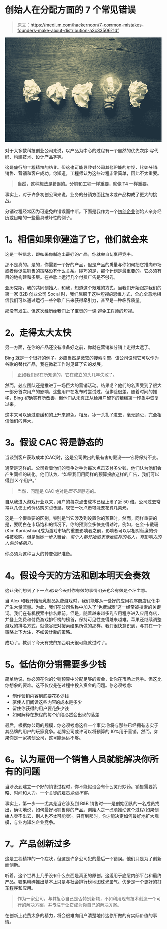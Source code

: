 # 创始人在分配方面的 7 个常见错误

> 原文：<https://medium.com/hackernoon/7-common-mistakes-founders-make-about-distribution-a3c3350621df>

![](img/63b5d17eeb8c3dc8c26443ea7f84c853.png)

对于大多数科技创业公司来说，以产品为中心的过程有一个自然的优先次序:写代码、构建技术、设计产品等等。

这是盛行的工程精神的结果。但这也可能导致对公司其他职能的忽视，比如分销:销售、营销和客户成功。你知道，工程师认为这些过程非常简单，因此不太重要。

> **当然，这种想法是错误的。分销和工程一样重要，就像 T4 一样重要。**

事实上，对于许多初创公司来说，业务的分销方面比技术或产品构成了更大的挑战。

分销过程经常因为可避免的错误而中断。下面是我作为一个[初创企业](https://hackernoon.com/tagged/startup)创始人亲身经历或目睹的一些最具破坏性的例子。

# **1。相信如果你建造了它，他们就会来**

这是一种信念，即如果你制造出最好的产品，你就会自动赢得竞争。

那不是真的。是的，你需要一个好的产品，但是产品的质量与你如何把它推向市场或者你促进销售的策略没有什么关系。碰巧的是，那个计划是最重要的。它必须有目的地构建和多层。在谷歌上运行几个付费广告是不够的。

亚历克斯，我的共同创始人，和我，知道这个艰难的方式。当我们开始跟踪我们的第一家 B2B 创业公司 Social 时，我们屈服于这种短视的思维方式，全心全意地相信我们可以通过运行一些谷歌广告来获得牵引力，甚至是一种临界质量。

那没有发生。但这次经历给我们上了宝贵的一课:避免工程师的短视。

# **2。走得太大太快**

另一方面，在你的产品还没有准备好之前，你就在营销和分销上走得太远了。

Bing 就是一个很好的例子。必应当然是微软的搜索引擎。该公司设想它可以作为谷歌的替代产品，我在微软工作时见证了它的发展。

> 正如我们现在所知道的，它在成立的头几年失败了。

然而，必应团队还是推进了一场巨大的营销活动。结果呢？他们的名声受到了很大一部分首次用户的影响，这些用户在发布时尝试过，但体验很差。随着时间的推移，Bing *和*确实有所改善，但他们从未真正从给用户留下的糟糕第一印象中恢复过来。

这本来可以通过更缓和的上升来避免。相反，冰一头扎了进去，毫无顾忌，完全相信他们的伟大。

# **3。假设 CAC 将是静态的**

当谈到客户获取成本(CAC)时，这是公司做出的最有害的假设——它将保持不变。

通常是这样的。公司看着他们的竞争对手为每次点击支付多少钱，他们认为他们会产生同样的转化。他们认为，“如果我们用同样的预算投放这样的广告，我们可以得到 X 个用户。”

> 当然，问题是 CAC 绝对是*而不是*静态的。

自从我进入游戏行业以来，用户的每次点击成本已经上涨了近 50 倍。公司过去常常以几便士的价格购买点击量。现在一次点击可能要花费几美元。

这是一个很重要的区别，特别是当它涉及到设置你的预算时。然而，同样重要的是，要明白在市场饱和的情况下，你的预测会多快变得过时。例如，在金·卡戴珊(Kim Kardashian)成为游戏市场的重要影响者之前，影响者可以以相对低廉的价格被收购。但是当她一步入舞台，*每个人都开始追求像她这样的名人，有影响力的人的价格飙升。*

你必须为这种巨大的转变做好准备。

# **4。假设今天的方法和剧本明天会奏效**

这让我们想到了下一点:假设今天对你有效的事情明天也会有效是个坏主意。

当 Alex 和我开始玩乳制品免费游戏时，我们能够从一些好的应用程序商店优化中产生大量流量。为此，我们在公司名称中加入了“免费游戏”这一经常被搜索的关键词。我们在有机搜索中排名靠前。但是，随着越来越多的应用程序进入应用商店，并登上免费和付费游戏排行榜的榜首，保持可见性变得越来越难。苹果还继续调整游戏的排名方式，就像谷歌对搜索结果所做的那样。我们很快意识到，与其在一个策略上下大注，不如设计新的策略。

成功了。教训？今天有效的东西明天很可能就过时了。

# **5。低估你分销需要多少钱**

简单地说，你必须在你的分销预算中分配足够的资金，让你在市场上竞争。但这比你想象的要难。这不仅仅是在过程中投入资金的问题。你必须考虑:

*   制作营销内容到底要花多少钱
*   驱使人们阅读这些内容的成本是多少
*   留住你获得的用户要花多少钱
*   如何解释在旅程的每个阶段必然会出现的落差

最后，根据你公司的规模，你必须考虑这样一个事实:你将与那些已经拥有忠实于其品牌的用户的玩家竞争。老牌公司或许可以将预算的 10%用于营销。然而，如果你是一家初创公司，这可能远远不够。

# **6。认为雇佣一个销售人员就能解决你所有的问题**

当涉及到建立一个好的销售过程时，你不能假设会有什么灵丹妙药。销售需要策略、时间和人力。一个关键的雇员*永远不够。*

事实上，第一步——尤其是当它涉及到 B&B 销售时——是创始团队的一名成员找出，确切地说，如何最好地销售你的产品。创始人之一必须推动这个过程(如果创始人卖不出去，别人也不太可能卖)。只有到那时，你才能决定如何最好地扩大规模，与业内知名企业竞争。

# **7。产品创新过多**

这是工程精神的一个症状，但这是许多公司犯的最后一个错误。他们只是为了创新而创新。

听着，这个世界上几乎没有什么东西是真正的原创。这适用于底层内部平台和最终产品。糖果粉碎推出基本上只是与社会排行榜地图珠光宝气。优步是一个更好的打车程序和应用。

> 作为一家公司，与其担心自己是否特别新颖，不如利用现有技术创造一个可行的解决方案，并专注于让它成为你自己的解决方案。

在创新上花费太多的精力，将会很难向用户清楚地传达你所做的有实际价值的事情。